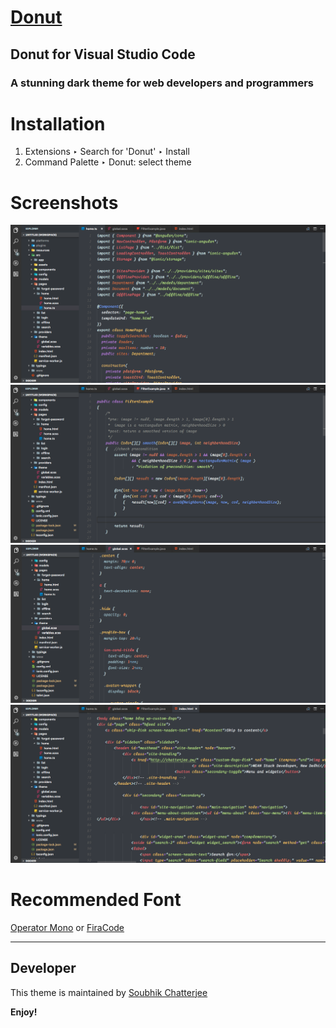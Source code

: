 # [Donut](https://marketplace.visualstudio.com/items?itemName=SoubhikChatterjee.donut)

## Donut for Visual Studio Code

### A stunning dark theme for web developers and programmers

# Installation
1. Extensions ‣ Search for 'Donut' ‣ Install
2. Command Palette ‣ Donut: select theme




# Screenshots

[![N|Solid](https://raw.githubusercontent.com/soubhikchatterjee/donut/master/screenshots/typescript.png)](TypeScript)
[![N|Solid](https://raw.githubusercontent.com/soubhikchatterjee/donut/master/screenshots/java.png)](Java)
[![N|Solid](https://raw.githubusercontent.com/soubhikchatterjee/donut/master/screenshots/sass.png)](SASS)
[![N|Solid](https://raw.githubusercontent.com/soubhikchatterjee/donut/master/screenshots/html.png)](HTML)


# Recommended Font
[Operator Mono](https://www.typography.com/fonts/operator/styles/)
or
[FiraCode](https://github.com/tonsky/FiraCode)

---
## Developer

This theme is maintained by [Soubhik Chatterjee](http://soubhik.chatterjee.pw)

**Enjoy!**
